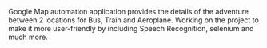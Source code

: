 Google Map automation application provides the details of the adventure between 2 locations
for Bus, Train and Aeroplane. Working on the project to make it more user-friendly by including
Speech Recognition, selenium and much more.